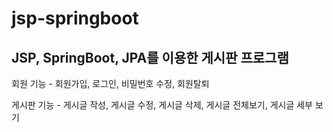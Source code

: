 # jsp-springboot

## JSP, SpringBoot, JPA를 이용한 게시판 프로그램

회원 기능 - 회원가입, 로그인, 비밀번호 수정, 회원탈퇴

게시판 기능 - 게시글 작성, 게시글 수정, 게시글 삭제, 게시글 전체보기, 게시글 세부 보기


 

